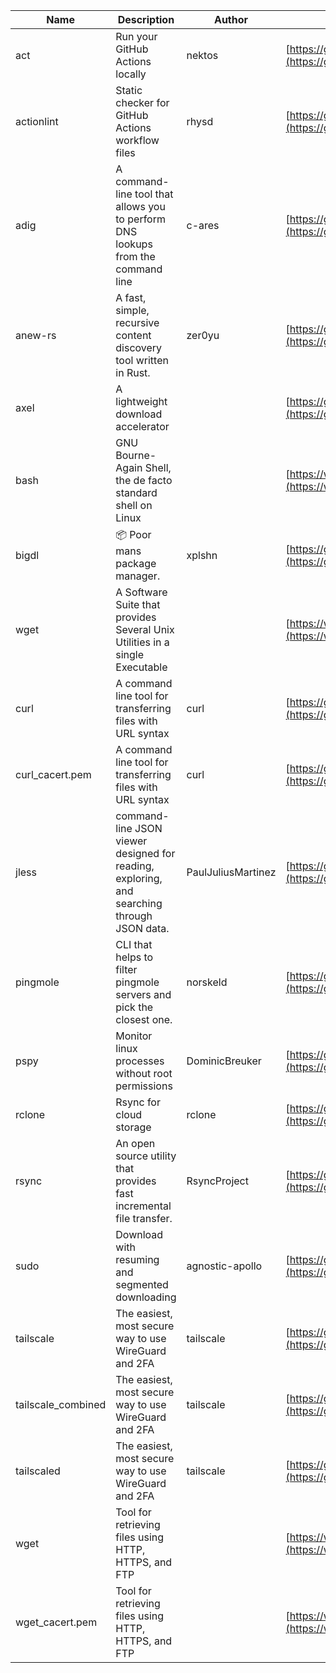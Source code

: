 | Name | Description | Author | WebURL | Repository | Stars | Version | Updated | Size | SHA256SUM | B3SUM | Source | Language | License |
| ---- | ----------- | ------ | ------ | ---------- | ----- | ------- | ------- | ---- | --- | ------|------ | -------- | ------- |
| act | Run your GitHub Actions locally | nektos | [https://github.com/nektos/act](https://github.com/nektos/act) | [https://github.com/nektos/act](https://github.com/nektos/act) | 52862 | v0.2.65 | 2024-08-01T02:22:12Z |  | 05fbdb1e6df1b420e67c9635571782116a974234485552915062a927243601ed | 7551cdcfd70750272f52f6a13a6e6a5a3493df5cfc0af765a1281f81127f1207 | https://bin.ajam.dev/arm64_v8a_Android/act | Go | MIT License |
| actionlint | Static checker for GitHub Actions workflow files | rhysd | [https://github.com/rhysd/actionlint](https://github.com/rhysd/actionlint) | [https://github.com/rhysd/actionlint](https://github.com/rhysd/actionlint) | 2609 | v1.7.1 | 2024-07-02T09:12:41Z |  | c3216fc038dd0dfb3e88d46ab061129ef56f45283c0feaa1e6498d40514bc463 | 747a57a1bc57d6348b2d9af55c0106696922cbcbdbbae25e8f78a0c3fd769f72 | https://bin.ajam.dev/arm64_v8a_Android/actionlint | Go | MIT License |
| adig | A command-line tool that allows you to perform DNS lookups from the command line | c-ares | [https://github.com/c-ares/c-ares](https://github.com/c-ares/c-ares) | [https://github.com/c-ares/c-ares](https://github.com/c-ares/c-ares) | 1814 | v1.32.3 | 2024-08-01T12:20:45Z |  | 5f7ed2eb7cc036032bdb19e3981d5acacd6babc938c8e601fd272ead54535c40 | 698187471b3b75f269176044ccb698b7ed8a13e2326eeec7344f49a92f2de321 | https://bin.ajam.dev/arm64_v8a_Android/adig | C | MIT License |
| anew-rs | A fast, simple, recursive content discovery tool written in Rust. | zer0yu | [https://github.com/zer0yu/anew](https://github.com/zer0yu/anew) | [https://github.com/zer0yu/anew](https://github.com/zer0yu/anew) | 12 | v0.1.0 | 2024-05-08T12:29:15Z |  | a9a654c5c1eda17456f253654cc3fb1265adffd413d49e37dceeeb028361a930 | 9be9d866fd4b6b6abaebc0c735c4181d7272d980a70ebf3b5fcb6d90b2a16916 | https://bin.ajam.dev/arm64_v8a_Android/anew-rs | Rust | MIT License |
| axel | A lightweight download accelerator |  | [https://github.com/axel/axel](https://github.com/axel/axel) | [https://github.com/axel/axel](https://github.com/axel/axel) |  |  |  |  | abe1e7cf7309fc3cda38b0d91f32e216ad3dd444eb2b24fb6934716be353a74d | a44e515fbef82141149408352646d0dca3dd4373c5115763b1d673969cb70193 | https://bin.ajam.dev/arm64_v8a_Android/axel |  |  |
| bash | GNU Bourne-Again Shell, the de facto standard shell on Linux |  | [https://www.bash.ws/](https://www.bash.ws/) | []() |  |  |  |  | b0995152b4d1a9da47bd7665330a5bf8f703d620f4cc402c968b4e5b9968b0d0 | e1b1b406bac299fde0eab2dc4f1d9941b4f1ba81442be1cd03a54b10d3d5016a | https://bin.ajam.dev/arm64_v8a_Android/bash |  |  |
| bigdl | 📦 Poor mans package manager. | xplshn | [https://github.com/xplshn/bigdl](https://github.com/xplshn/bigdl) | [https://github.com/xplshn/bigdl](https://github.com/xplshn/bigdl) | 11 | 1.6.9 | 2024-08-01T01:13:00Z |  | c2e5e64fe86ff364243bf4d155255c598d78e327968f26d62032e6ea151da770 | 800b22acbf0ea0fd5b757cd31491345c97b382056557c8ed66f6828cf3673662 | https://bin.ajam.dev/arm64_v8a_Android/bigdl | Go | Other |
| wget | A Software Suite that provides Several Unix Utilities in a single Executable |  | [https://www.busybox.net/](https://www.busybox.net/) | []() |  |  |  |  | 8be068179185e6a824e324567db98167f6c9235fdaa6c5b4587aafcd6b408595 | 5c2fb50ed6f8bbb3c286d638284716b6f1b0d3f2b3423f144f69af162f45469a | https://bin.ajam.dev/arm64_v8a_Android/wget |  |  |
| curl | A command line tool for transferring files with URL syntax | curl | [https://github.com/curl/curl](https://github.com/curl/curl) | [https://github.com/curl/curl](https://github.com/curl/curl) | 34949 | curl-8_9_1 | 2024-08-01T14:24:49Z |  | edbac5bcbd103770e77e2db2a44fc33f1dd06fc778eff6e89e7c81bc8e874011 | 3bc7e7eb93cf33a9c92e2f386e0c70e266aba3988abcfb6b4bd5e6d680cbb20c | https://bin.ajam.dev/arm64_v8a_Android/curl | C | Other |
| curl_cacert.pem | A command line tool for transferring files with URL syntax | curl | [https://github.com/curl/curl](https://github.com/curl/curl) | [https://github.com/curl/curl](https://github.com/curl/curl) | 34949 | curl-8_9_1 | 2024-08-01T14:24:49Z |  | 1bf458412568e134a4514f5e170a328d11091e071c7110955c9884ed87972ac9 | d0993af134271f1511e1b5f01a2bfe216d4bf22d8c5d0f9cd60f9f6b9626d65e | https://bin.ajam.dev/arm64_v8a_Android/curl_cacert.pem | C | Other |
| jless | command-line JSON viewer designed for reading, exploring, and searching through JSON data. | PaulJuliusMartinez | [https://github.com/PaulJuliusMartinez/jless](https://github.com/PaulJuliusMartinez/jless) | [https://github.com/PaulJuliusMartinez/jless](https://github.com/PaulJuliusMartinez/jless) | 4636 | v0.9.0 | 2024-06-01T20:34:10Z |  | 5599bd82880575ffefcbf44bbcfa78f356f0e580a30ddfef329597d59cede0d3 | 24c1dbd5b0e09e8bd9e19f9c523eb80f4522194da65c8096e4156ffa3061b360 | https://bin.ajam.dev/arm64_v8a_Android/jless | Rust | MIT License |
| pingmole | CLI that helps to filter pingmole servers and pick the closest one. | norskeld | [https://github.com/norskeld/pingmole](https://github.com/norskeld/pingmole) | [https://github.com/norskeld/pingmole](https://github.com/norskeld/pingmole) | 4 |  | 2024-04-16T11:28:34Z |  | 6542598c9d49075f4e0927cac13c6a0a1e2c2ca6986e698f01f12d7ebf00e000 | b71ba88c46381fa6ee7f84b5cb00df37c8b1ab6b96c99f3f08c0973bb1a0b144 | https://bin.ajam.dev/arm64_v8a_Android/pingmole | Rust | MIT License |
| pspy | Monitor linux processes without root permissions | DominicBreuker | [https://github.com/DominicBreuker/pspy](https://github.com/DominicBreuker/pspy) | [https://github.com/DominicBreuker/pspy](https://github.com/DominicBreuker/pspy) | 4786 | v1.2.1 | 2023-01-17T21:09:22Z |  | 39eefe371e730e537f0a8a2b38647069ad197f7139493db940c94dc71a336441 | d6cfa02dbcec7c355b80e936fb26abd3451a09430049363e57bf34430654dd32 | https://bin.ajam.dev/arm64_v8a_Android/pspy | Go | GNU General Public License v3.0 |
| rclone | Rsync for cloud storage | rclone | [https://github.com/rclone/rclone](https://github.com/rclone/rclone) | [https://github.com/rclone/rclone](https://github.com/rclone/rclone) | 45407 | v1.67.0 | 2024-08-01T14:13:47Z |  | 6e8aab7aa5008ed9e1bc687567a1c76acd629851daa1be0389589766dc35a940 | c376fba829c84faca812affcc696852683752ae679e13a6633bd9000ddbd2782 | https://bin.ajam.dev/arm64_v8a_Android/rclone | Go | MIT License |
| rsync | An open source utility that provides fast incremental file transfer. | RsyncProject | [https://github.com/WayneD/rsync](https://github.com/WayneD/rsync) | [https://github.com/WayneD/rsync](https://github.com/WayneD/rsync) | 2566 | v3.3.0 | 2024-07-06T04:30:43Z |  | 7faad5da4b0c6bc00bb99dd9790bc688340fff2d1557448fa244c3cc86d595c6 | 7c6f55bbf2ee39133cbe4159c106687adaf88d1aa4c3bbe13d1ce8901849d666 | https://bin.ajam.dev/arm64_v8a_Android/rsync | C | Other |
| sudo | Download with resuming and segmented downloading | agnostic-apollo | [https://github.com/agnostic-apollo/sudo](https://github.com/agnostic-apollo/sudo) | [https://github.com/agnostic-apollo/sudo](https://github.com/agnostic-apollo/sudo) | 84 | v0.2.0 | 2021-04-10T21:03:10Z |  | 9e56787b3ca489a9eb9e3a64f54944aa92c728d18576972ef7ef6bb10ca6462c | 261a7ec6cf5ed2fbc82f8128f2583eda7faeb8939b9e08143046f0b046e504ae | https://bin.ajam.dev/arm64_v8a_Android/sudo | Shell | MIT License |
| tailscale | The easiest, most secure way to use WireGuard and 2FA | tailscale | [https://github.com/tailscale/tailscale](https://github.com/tailscale/tailscale) | [https://github.com/tailscale/tailscale](https://github.com/tailscale/tailscale) | 17931 | v1.70.0 | 2024-08-01T14:37:12Z |  | 7df97cedec0946b998f5b5e6b8bcb68e9893f2cb49aca14c5217f28e2cdb3cbc | 5e0183f11f43cb7c5f529f4f866f6e8a8d50dfa35ce2b1276b2df5feec52081c | https://bin.ajam.dev/arm64_v8a_Android/tailscale | Go | BSD 3-Clause New or Revised License |
| tailscale_combined | The easiest, most secure way to use WireGuard and 2FA | tailscale | [https://github.com/tailscale/tailscale](https://github.com/tailscale/tailscale) | [https://github.com/tailscale/tailscale](https://github.com/tailscale/tailscale) | 17931 | v1.70.0 | 2024-08-01T14:37:12Z |  | a30a1759c796a80b6ad2d2fa6f947ccdf86a0e736eea2483884723cd86218dd2 | bb3ac9dab44e295adbbe2631673a370b14caa2b75463f78aa3045a02c0ffbb6d | https://bin.ajam.dev/arm64_v8a_Android/tailscale_combined | Go | BSD 3-Clause New or Revised License |
| tailscaled | The easiest, most secure way to use WireGuard and 2FA | tailscale | [https://github.com/tailscale/tailscale](https://github.com/tailscale/tailscale) | [https://github.com/tailscale/tailscale](https://github.com/tailscale/tailscale) | 17931 | v1.70.0 | 2024-08-01T14:37:12Z |  | f1fb5290068356c67c954c0c7bde0d93b0cc01f08e582f22d5c81a7453db8470 | 3d9a1e7de7e17bd31fdcfe5210c8590d6c3f1176b4905169d4cfb09ed024c2f4 | https://bin.ajam.dev/arm64_v8a_Android/tailscaled | Go | BSD 3-Clause New or Revised License |
| wget | Tool for retrieving files using HTTP, HTTPS, and FTP |  | [https://www.gnu.org/software/wget/](https://www.gnu.org/software/wget/) | []() |  |  |  |  | 8be068179185e6a824e324567db98167f6c9235fdaa6c5b4587aafcd6b408595 | 5c2fb50ed6f8bbb3c286d638284716b6f1b0d3f2b3423f144f69af162f45469a | https://bin.ajam.dev/arm64_v8a_Android/wget |  |  |
| wget_cacert.pem | Tool for retrieving files using HTTP, HTTPS, and FTP |  | [https://www.gnu.org/software/wget/](https://www.gnu.org/software/wget/) | []() |  |  |  |  | 1bf458412568e134a4514f5e170a328d11091e071c7110955c9884ed87972ac9 | d0993af134271f1511e1b5f01a2bfe216d4bf22d8c5d0f9cd60f9f6b9626d65e | https://bin.ajam.dev/arm64_v8a_Android/wget_cacert.pem |  |  |

